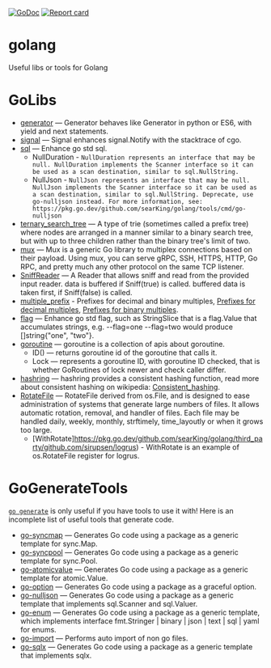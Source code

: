 [![GoDoc](https://pkg.go.dev/github.com/searKing/golang?status.svg)](https://pkg.go.dev/github.com/searKing/golang)
[![Report card](https://goreportcard.com/badge/github.com/searKing/golang)](https://goreportcard.com/report/github.com/searKing/golang) 
# golang
Useful libs or tools for Golang

# GoLibs
* [generator](https://pkg.go.dev/github.com/searKing/golang/go/go/generator) — Generator behaves like Generator in python or ES6, with yield and next statements.
* [signal](https://pkg.go.dev/github.com/searKing/golang/go/os/signal) — Signal enhances signal.Notify with the stacktrace of cgo.
* [sql](https://pkg.go.dev/github.com/searKing/golang/go/database/sql) — Enhance go std sql.
    - NullDuration - ```NullDuration represents an interface that may be null.
                        NullDuration implements the Scanner interface so it can be used as a scan destination, similar to sql.NullString.```
    - NullJson - ```NullJson represents an interface that may be null.
                 NullJson implements the Scanner interface so it can be used as a scan destination, similar to sql.NullString.
                 Deprecate, use go-nulljson instead.
                 For more information, see:
                 https://pkg.go.dev/github.com/searKing/golang/tools/cmd/go-nulljson```
* [ternary_search_tree](https://pkg.go.dev/github.com/searKing/golang/go/container/trie_tree/ternary_search_tree) — A type of trie (sometimes called a prefix tree) where nodes are arranged in a manner similar to a binary search tree, but with up to three children rather than the binary tree's limit of two.
* [mux](https://pkg.go.dev/github.com/searKing/golang/go/net/mux) — Mux is a generic Go library to multiplex connections based on their payload. Using mux, you can serve gRPC, SSH, HTTPS, HTTP, Go RPC, and pretty much any other protocol on the same TCP listener.
* [SniffReader](https://pkg.go.dev/github.com/searKing/golang/go/io) — A Reader that allows sniff and read from the provided input reader. data is buffered if Sniff(true) is called. buffered data is taken first, if Sniff(false) is called.
* [multiple_prefix](https://pkg.go.dev/github.com/searKing/golang/go/format/multiple_prefix) - Prefixes for decimal and binary multiples, [Prefixes for decimal multiples](https://physics.nist.gov/cuu/Units/prefixes.html), [Prefixes for binary multiples](https://physics.nist.gov/cuu/Units/binary.html).
* [flag](https://pkg.go.dev/github.com/searKing/golang/go/flag) — Enhance go std flag, such as StringSlice that is a flag.Value that accumulates strings, e.g. --flag=one --flag=two would produce []string{"one", "two"}.
* [goroutine](https://pkg.go.dev/github.com/searKing/golang/go/runtime/goroutine) — goroutine is a collection of apis about goroutine.
    - ID() — returns goroutine id of the goroutine that calls it.
    - Lock — represents a goroutine ID, with goroutine ID checked, that is whether GoRoutines of lock newer and check caller differ.
* [hashring](https://pkg.go.dev/github.com/searKing/golang/go/container/hashring) — hashring provides a consistent hashing function, read more about consistent hashing on wikipedia:  [Consistent_hashing](http://en.wikipedia.org/wiki/Consistent_hashing).
* [RotateFile](https://pkg.go.dev/github.com/searKing/golang/go/os) — RotateFile derived from os.File, and is designed to ease administration of systems that generate large numbers of files.  It allows automatic rotation, removal, and handler of files.  Each file may be handled daily, weekly, monthly, strftimely, time_layoutly or when it grows too large.
    - [WithRotate]https://pkg.go.dev/github.com/searKing/golang/third_party/github.com/sirupsen/logrus) - WithRotate is an example of os.RotateFile register for logrus.

# GoGenerateTools
[`go generate`](https://blog.golang.org/generate) is only useful if you have tools to use it with! Here is an incomplete list of useful tools that generate code.

* [go-syncmap](https://pkg.go.dev/github.com/searKing/golang/tools/cmd/go-syncmap) — Generates Go code using a package as a generic template for sync.Map.
* [go-syncpool](https://pkg.go.dev/github.com/searKing/golang/tools/cmd/go-syncpool) — Generates Go code using a package as a generic template for sync.Pool.
* [go-atomicvalue](https://pkg.go.dev/github.com/searKing/golang/tools/cmd/go-atomicvalue) — Generates Go code using a package as a generic template for atomic.Value.
* [go-option](https://pkg.go.dev/github.com/searKing/golang/tools/cmd/go-option) — Generates Go code using a package as a graceful option.
* [go-nulljson](https://pkg.go.dev/github.com/searKing/golang/tools/cmd/go-nulljson) — Generates Go code using a package as a generic template that implements sql.Scanner and sql.Valuer.
* [go-enum](https://pkg.go.dev/github.com/searKing/golang/tools/cmd/go-enum) — Generates Go code using a package as a generic template, which implements interface fmt.Stringer | binary | json | text | sql | yaml for enums.
* [go-import](https://pkg.go.dev/github.com/searKing/golang/tools/cmd/go-import) — Performs auto import of non go files.
* [go-sqlx](https://pkg.go.dev/github.com/searKing/golang/tools/cmd/go-sqlx) — Generates Go code using a package as a generic template that implements sqlx.
                                                                               